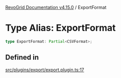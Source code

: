 [RevoGrid Documentation v4.15.0](README.md) / ExportFormat

# Type Alias: ExportFormat

```ts
type ExportFormat: Partial<CSVFormat>;
```

## Defined in

[src/plugins/export/export.plugin.ts:17](https://github.com/revolist/revogrid/blob/f57e3b1afae49404a5b6670c54899cb5770f47c4/src/plugins/export/export.plugin.ts#L17)
